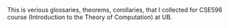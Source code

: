This is verious glossaries, theorems, corollaries, that I collected for CSE596
course (Introduction to the Theory of Computation) at UB.
